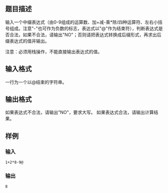 ## 题目描述
输入一个中缀表达式（由0-9组成的运算数、加+减-乘\*除/四种运算符、左右小括号组成。注意"-"也可作为负数的标志，表达式以"@"作为结束符），判断表达式是否合法，如果不合法，请输出"NO"；否则请把表达式转换成后缀形式，再求出后缀表达式的值并输出。

注意：必须用栈操作，不能直接输出表达式的值。

## 输入格式
一行为一个以@结束的字符串。

## 输出格式
如果表达式不合法，请输出"NO"，要求大写。
如果表达式合法，请输出计算结果。

## 样例
### 输入
```
1+2*8-9@
```

### 输出
```
8
```
